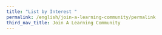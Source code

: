 ```yaml
---
title: "List by Interest "
permalink: /english/join-a-learning-community/permalink
third_nav_title: Join A Learning Community
---
```

